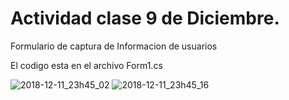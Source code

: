 # Actividad clase 9 de Diciembre.

Formulario de captura de Informacion de usuarios

El codigo esta en el archivo Form1.cs

![2018-12-11_23h45_02](https://user-images.githubusercontent.com/4912547/49851751-51df0d80-fd9f-11e8-9ed6-634ab9cce0b0.png)
![2018-12-11_23h45_16](https://user-images.githubusercontent.com/4912547/49851752-51df0d80-fd9f-11e8-933c-37d6a9819c1e.png)
